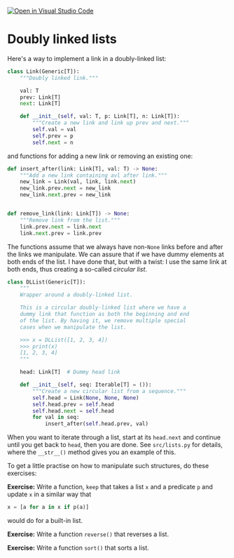 [![Open in Visual Studio Code](https://classroom.github.com/assets/open-in-vscode-c66648af7eb3fe8bc4f294546bfd86ef473780cde1dea487d3c4ff354943c9ae.svg)](https://classroom.github.com/online_ide?assignment_repo_id=9379926&assignment_repo_type=AssignmentRepo)
# Doubly linked lists

Here's a way to implement a link in a doubly-linked list:

```python
class Link(Generic[T]):
    """Doubly linked link."""

    val: T
    prev: Link[T]
    next: Link[T]

    def __init__(self, val: T, p: Link[T], n: Link[T]):
        """Create a new link and link up prev and next."""
        self.val = val
        self.prev = p
        self.next = n
```

and functions for adding a new link or removing an existing one:

```python
def insert_after(link: Link[T], val: T) -> None:
    """Add a new link containing avl after link."""
    new_link = Link(val, link, link.next)
    new_link.prev.next = new_link
    new_link.next.prev = new_link


def remove_link(link: Link[T]) -> None:
    """Remove link from the list."""
    link.prev.next = link.next
    link.next.prev = link.prev
```

The functions assume that we always have non-`None` links before and after the links we manipulate. We can assure that if we have dummy elements at both ends of the list. I have done that, but with a twist: I use the same link at both ends, thus creating a so-called *circular list*.

```python
class DLList(Generic[T]):
    """
    Wrapper around a doubly-linked list.

    This is a circular doubly-linked list where we have a
    dummy link that function as both the beginning and end
    of the list. By having it, we remove multiple special
    cases when we manipulate the list.

    >>> x = DLList([1, 2, 3, 4])
    >>> print(x)
    [1, 2, 3, 4]
    """

    head: Link[T]  # Dummy head link

    def __init__(self, seq: Iterable[T] = ()):
        """Create a new circular list from a sequence."""
        self.head = Link(None, None, None)
        self.head.prev = self.head
        self.head.next = self.head
        for val in seq:
            insert_after(self.head.prev, val)
```

When you want to iterate through a list, start at its `head.next` and continue until you get back to `head`, then you are done. See `src/lists.py` for details, where the `__str__()` method gives you an example of this.

To get a little practise on how to manipulate such structures, do these exercises:

**Exercise:** Write a function, `keep` that takes a list `x` and a predicate `p` and update `x` in a similar way that

```python
x = [a for a in x if p(a)]
```

would do for a built-in list.

**Exercise:** Write a function `reverse()` that reverses a list.

**Exercise:** Write a function `sort()` that sorts a list.
